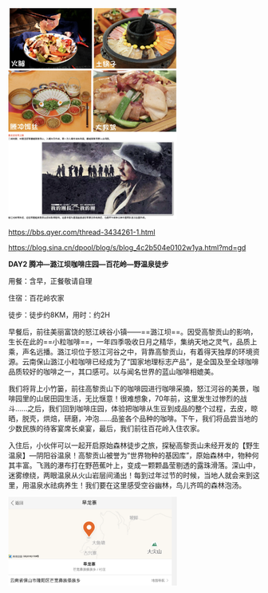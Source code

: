 <img src="${image}/image-20201225160500094.png" alt="image-20201225160500094" style="zoom:33%;" />



<img src="${image}/image-20201225160511347.png" alt="image-20201225160511347" style="zoom:33%;" />



<img src="${image}/image-20201225160542571.png" alt="image-20201225160542571" style="zoom:33%;" />



https://bbs.qyer.com/thread-3434261-1.html

https://blog.sina.cn/dpool/blog/s/blog_4c2b504e0102w1ya.html?md=gd

**DAY2 腾冲—潞江坝咖啡庄园—百花岭—野温泉徒步**

用餐：含早，正餐敬请自理

住宿：百花岭农家

徒步：徒步约8KM，用时：约2H

早餐后，前往美丽富饶的怒江峡谷小镇——==潞江坝==。因受高黎贡山的影响，生长在此的==小粒咖啡==，一年四季吸收日月之精华，集纳天地之灵气，品质上乘，声名远播。潞江坝位于怒江河谷之中，背靠高黎贡山，有着得天独厚的环境资源。云南保山潞江小粒咖啡已经成为了“国家地理标志产品”，是全国及至全球咖啡品质较好的咖啡之一，其口感可。以与闻名世界的蓝山咖啡相媲美。

我们将背上小竹篓，前往高黎贡山下的咖啡园进行咖啡采摘，怒江河谷的美景，咖啡园里的山居田园生活，无比惬意！很难想象，70年前，这里发生过惨烈的战斗......之后，我们回到咖啡庄园，体验把咖啡从生豆到成品的整个过程，去皮，晾晒，脱壳，烘焙，研磨，冲泡......品鉴各个品种的咖啡。下午，我们将品尝当地的少数民族的待客宴席长桌宴，最后，我们前往百花岭入住农家。

入住后，小伙伴可以一起开启原始森林徒步之旅，探秘高黎贡山未经开发的【野生温泉】—阴阳谷温泉！高黎贡山被誉为“世界物种的基因库”，原始森林中，物种何其丰富。飞溅的瀑布打在野芭蕉叶上，变成一颗颗晶莹剔透的露珠滑落。深山中，迷雾缭绕，两眼温泉从火山岩层间涌出！每到过年过节的时候，当地人就会来到这里，用温泉水祛病养生！我们要在这里感受空谷幽林，鸟儿齐鸣的森林泡汤。



<img src="${image}/image-20201225164005924.png" alt="image-20201225164005924" style="zoom:33%;" />

